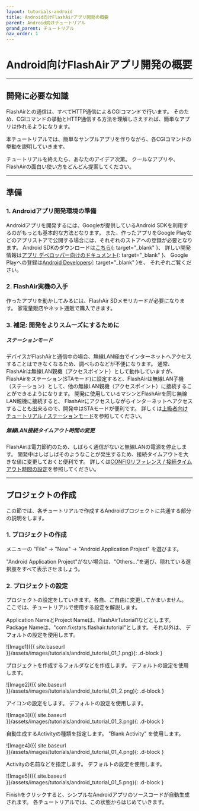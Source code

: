 ```yaml
---
layout: tutorials-android
title: Android向けFlashAirアプリ開発の概要
parent: Android向けチュートリアル
grand_parent: チュートリアル
nav_order: 1
---
```


# Android向けFlashAirアプリ開発の概要

---
## 開発に必要な知識

FlashAirとの通信は、すべてHTTP通信によるCGIコマンドで行います。 そのため、CGIコマンドの挙動とHTTP通信する方法を理解しさえすれば、簡単なアプリは作れるようになります。

本チュートリアルでは、簡単なサンプルアプリを作りながら、各CGIコマンドの挙動を説明していきます。

チュートリアルを終えたら、あなたのアイデア次第。
クールなアプリや、FlashAirの面白い使い方をどんどん提案してください。

---
## 準備

### 1. Androidアプリ開発環境の準備

Androidアプリを開発するには、Googleが提供しているAndroid SDKを利用するのがもっとも基本的な方法となります。 また、作ったアプリをGoogle
Playなどのアプリストアで公開する場合には、それぞれのストアへの登録が必要となります。
Android SDKのダウンロードは[こちら](http://developer.android.com/sdk/){: target="_blank" }、 詳しい開発情報は[アプリ デベロッパー向けのドキュメント](https://developer.android.com/docs/){: target="_blank" }、 Google Playへの登録は[Android Developers](https://developer.android.com/distribute/index.html){: target="_blank" }を、 それぞれご覧ください。

### 2. FlashAir実機の入手

作ったアプリを動かしてみるには、FlashAir SDメモリカードが必要になります。 家電量販店やネット通販で購入できます。

### 3. 補足: 開発をよりスムーズにするために

##### ステーションモード
デバイスがFlashAirと通信中の場合、無線LAN経由でインターネットへアクセスすることはできなくなるため、調べものなどが不便になります。
                    通常、FlashAirは無線LAN親機（アクセスポイント）として動作していますが、
                    FlashAirをステーション(STAモード)に設定すると、FlashAirは無線LAN子機（ステーション）として、他の無線LAN親機（アクセスポイント）に接続することができるようになります。
                    開発に使用しているマシンとFlashAirを同じ無線LAN親機に接続すると、
                    FlashAirにアクセスしながらインターネットへアクセスすることも出来るので、開発中はSTAモードが便利です。
    詳しくは[上級者向けチュートリアル / ステーションモード](../advanced/1/)を参照してください。
##### 無線LAN接続タイムアウト時間の変更
FlashAirは電力節約のため、しばらく通信がないと無線LANの電源を停止します。 開発中はしばしばそのようなことが発生するため、接続タイムアウトを大きな値に変更しておくと便利です。
    詳しくは[CONFIGリファレンス / 接続タイムアウト時間の設定](../../api/config/#appautotime)を参照してください。

---
## プロジェクトの作成

この節では、各チュートリアルで作成するAndroidプロジェクトに共通する部分の説明をします。

### 1. プロジェクトの作成

メニューの "File" → "New" → "Android Application Project" を選びます。

"Android Application Project"がない場合は、"Others..."を選び、隠れている選択肢をすべて表示させましょう。

### 2. プロジェクトの設定

プロジェクトの設定をしていきます。各自、ご自由に変更してかまいません。 ここでは、チュートリアルで使用する設定を解説します。

Application NameとProject Nameは、FlashAirTutorial1などとします。 Package
Nameは、"com.fixstars.flashair.tutorial"とします。 それ以外は、
デフォルトの設定を使用します。

![Image1]({{ site.baseurl }}/assets/images/tutorials/android_tutorial_01_1.png){: .d-block }

プロジェクトを作成するフォルダなどを作成します。 デフォルトの設定を使用します。

![Image2]({{ site.baseurl }}/assets/images/tutorials/android_tutorial_01_2.png){: .d-block }

アイコンの設定をします。 デフォルトの設定を使用します。

![Image3]({{ site.baseurl }}/assets/images/tutorials/android_tutorial_01_3.png){: .d-block }

自動生成するActivityの種類を指定します。 "Blank Activity" を使用します。

![Image4]({{ site.baseurl }}/assets/images/tutorials/android_tutorial_01_4.png){: .d-block }

Activityの名前などを指定します。
デフォルトの設定を使用します。

![Image5]({{ site.baseurl }}/assets/images/tutorials/android_tutorial_01_5.png){: .d-block }

Finishをクリックすると、シンプルなAndroidアプリのソースコードが自動生成されます。 各チュートリアルでは、この状態からはじめていきます。
